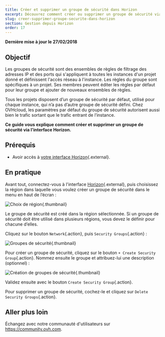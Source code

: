 ```yaml
---
title: Créer et supprimer un groupe de sécurité dans Horizon
excerpt: Découvrez comment créer ou supprimer un groupe de sécurité via Horizon
slug: creer-supprimer-groupe-securite-dans-horizon
section: Gestion depuis Horizon
order: 17
---
```


**Dernière mise à jour le 27/02/2018**


## Objectif

Les groupes de sécurité sont des ensembles de règles de filtrage des adresses IP et des ports qui s'appliquent à toutes les instances d'un projet donné et définissent l'accès réseau à l'instance. Les règles du groupe sont spécifiques à un projet. Ses membres peuvent éditer les règles par défaut pour leur groupe et ajouter de nouveaux ensembles de règles.

Tous les projets disposent d’un groupe de sécurité par défaut, utilisé pour chaque instance, qui n’a pas d’autre groupe de sécurité défini. Chez OVHcloud, les paramètres par défaut du groupe de sécurité autorisent aussi bien le trafic sortant que le trafic entrant de l’instance.

**Ce guide vous explique comment créer et supprimer un groupe de sécurité via l'interface Horizon.**

## Prérequis

- Avoir accès à [votre interface Horizon](../creer-un-acces-a-horizon/){.external}.


## En pratique

Avant tout, connectez-vous à l'interface [Horizon](https://horizon.cloud.ovh.net/){.external}, puis choisissez la région dans laquelle vous voulez créer un groupe de sécurité dans le menu en haut de l’écran :

![Choix de région](images/1_H_sec_groups_region_choosing.png){.thumbnail}

Le groupe de sécurité est créé dans la région sélectionnée. Si un groupe de sécurité doit être utilisé dans plusieurs régions, vous devez le définir pour chacune d’elles.


Cliquez sur le bouton `Network`{.action}, puis `Security Groups`{.action} :

![Groupes de sécurité](images/2_H_crete_sec_group.png){.thumbnail}

Pour créer un groupe de sécurité, cliquez sur le bouton `+ Create Security Group`{.action}. Nommez ensuite le groupe et attribuez-lui une description (optionnel) :

![Création de groupes de sécurité](images/3_H_new_sec_gr_name.png){.thumbnail}

Validez ensuite avec le bouton `Create Security Group`{.action}.

Pour supprimer un groupe de sécurité, cochez-le et cliquez sur `Delete Security Groups`{.action}.


## Aller plus loin

Échangez avec notre communauté d'utilisateurs sur <https://community.ovh.com>.
